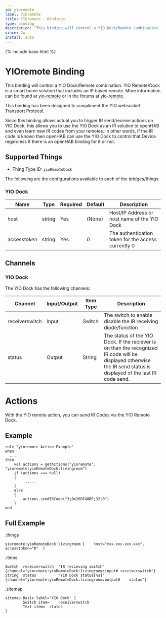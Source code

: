 ```yaml
---
id: yioremote
label: YIOremote
title: YIOremote - Bindings
type: binding
description: "This binding will control a YIO Dock/Remote combination. YIO Remote/Dock is a smart home solution that includes an IP based remote. More information can be found at [yio-remote](https://www.yio-remote.com/) or in the forums at [yio-remote](https://community.yio-remote.com/)."
since: 2x
install: auto
---
```


<!-- Attention authors: Do not edit directly. Please add your changes to the appropriate source repository -->

{% include base.html %}

# YIOremote Binding

This binding will control a YIO Dock/Remote combination. YIO Remote/Dock is a smart home solution that includes an IP based remote. More information can be found at [yio-remote](https://www.yio-remote.com/) or in the forums at [yio-remote](https://community.yio-remote.com/). 

This binding has been designed to compliment the YIO websocket Transport Protocol.

Since this binding allows actual you to trigger IR send/receive actions on YIO Dock, this allows you to use the YIO Dock as an IR solution to openHAB and even learn new IR codes from your remotes. In other words, if the IR code is known then openHAB can use the YIO Dock to control that Device regardless if there is an openHAB binding for it or not.

## Supported Things

* Thing Type ID: `yioRemoteDock`

The following are the configurations available to each of the bridges/things:

### YIO Dock

| Name                 	| Type    | Required | Default | Description                                                                                                    |
|-----------------------|---------|----------|---------|----------------------------------------------------------------------------------------------------------------|
| 	host				| string  | Yes      | (None)  | Host/IP Address or host name of the YIO Dock                                                                   |
| 	accesstoken   		| string  | Yes      | 0       | The authentication token for the access currently 0                                                            |
                                                      
## Channels

### YIO Dock

The YIO Dock has the following channels:

| Channel 		     		| Input/Output 	| Item Type    | Description                                                                                																			|
|---------------------------|---------------|--------------|------------------------------------------------------------------------------------------------------------------------------------------------------------------------|
| 	receiverswitch     		| Input         | Switch       | The switch to enable disable the IR receiving diode/function                                 																			|
| 	status			    	| Output        | String       | The status of the YIO Dock. If the reciever is on than the recognized IR code will be displayed otherwise the IR send status is displayed of the last IR code send.	|

# Actions

With the YIO remote action, you can send IR Codes via the YIO Remote Dock.

## Example

```
rule "yioremote Action Example"
when
  ...
then
	val actions = getActions("yioremote", "yioremote:yioRemoteDock:livingroom")
	if (actions === null)
	{
		......
	}
	else
	{
		actions.sendIRCode("3;0x20DF40BF;32;0")
	}
end
```

## Full Example

.things

```
yioremote:yioRemoteDock:livingroom [ 	host="xxx.xxx.xxx.xxx",	accesstoken="0"  ]
```

.items

```
Switch 	receiverswitch	"IR recieving switch"	{channel="yioremote:yioRemoteDock:livingroom:input#	receiverswitch"}
String 	status			"YIO Dock status[%s]" 	{channel="yioremote:yioRemoteDock:livingroom:output#	status"}
```

.sitemap

```
sitemap Basic label="YIO Dock" {
        Switch item=	receiverswitch
        Text item=	status
}
```
